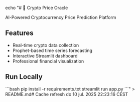 echo "# 🚀 Crypto Price Oracle

AI-Powered Cryptocurrency Price Prediction Platform

## Features
- Real-time crypto data collection
- Prophet-based time series forecasting  
- Interactive Streamlit dashboard
- Professional financial visualization

## Run Locally
\`\`\`bash
pip install -r requirements.txt
streamlit run app.py
\`\`\`" > README.md# Cache refresh do 10 jul. 2025 22:23:16 CEST
